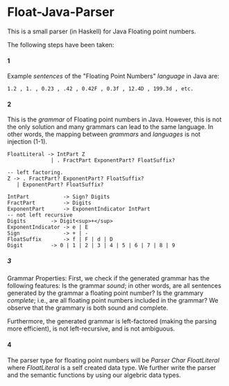 # Float-Java-Parser
<dl>
<dt>This is a small parser (in Haskell) for Java Floating point numbers.

The following steps have been taken:</dt>

#### 1
Example *sentences* of the "Floating Point Numbers" *language* in Java are:


    1.2 , 1. , 0.23 , .42 , 0.42F , 0.3f , 12.4D , 199.3d , etc.
    

#### 2
This is the *grammar* of Floating point numbers in Java. However, this is not the only solution and many grammars can lead to the same language.
In other words, the mapping between *grammars* and *languages* is not injection (1-1). 

```
FloatLiteral -> IntPart Z
			  | . FractPart ExponentPart? FloatSuffix?

-- left factoring.
Z -> . FractPart? ExponentPart? FloatSuffix?
   | ExponentPart? FloatSuffix?

IntPart           -> Sign? Digits
FractPart         -> Digits
ExponentPart      -> ExponentIndicator IntPart
-- not left recursive
Digits 		  -> Digit<sup>+</sup>
ExponentIndicator -> e | E
Sign              -> + | -
FloatSuffix       -> f | F | d | D
Digit 		  -> 0 | 1 | 2 | 3 | 4 | 5 | 6 | 7 | 8 | 9
```
##### 3
Grammar Properties: First, we check if the generated grammar has the following features: Is the grammar *sound*; in other words, are all sentences generated by the grammar a floating point number? Is the grammary *complete*; i.e., are all floating point numbers included in the grammar?
We observe that the grammary is both sound and complete.

Furthermore, the generated grammar is left-factored (making the parsing more efficient), is not left-recursive, and is not ambiguous.

#### 4
The parser type for floating point numbers will be *Parser Char FloatLiteral* where *FloatLiteral* is a self created data type. We further write the parser and the semantic functions by using our algebric data types.
</dl>
